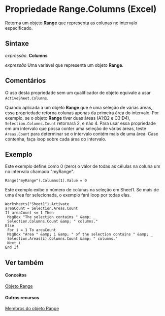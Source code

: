 
# Propriedade Range.Columns (Excel)

Retorna um objeto  **[Range](b8207778-0dcc-4570-1234-f130532cc8cd.md)** que representa as colunas no intervalo especificado.


## Sintaxe

 _expressão_. **Columns**

 _expressão_ Uma variável que representa um objeto **Range**.


## Comentários

O uso desta propriedade sem um qualificador de objeto equivale a usar  `ActiveSheet.Columns`.

Quando aplicada a um objeto  **Range** que é uma seleção de várias áreas, essa propriedade retorna colunas apenas da primeira área do intervalo. Por exemplo, se o objeto **Range** tiver duas áreas (A1:B2 e C3:D4), `Selection.Columns.Count` retornará 2, e não 4. Para usar essa propriedade em um intervalo que possa conter uma seleção de várias áreas, teste `Areas.Count` para determinar se o intervalo contém mais de uma área. Caso contenha, faça loop sobre cada área do intervalo.


## Exemplo

Este exemplo define como 0 (zero) o valor de todas as células na coluna um no intervalo chamado "myRange".


```
Range("myRange").Columns(1).Value = 0
```

Este exemplo exibe o número de colunas na seleção em Sheet1. Se mais de uma área for selecionada, o exemplo fará loop por todas elas.




```
Worksheets("Sheet1").Activate 
areaCount = Selection.Areas.Count 
If areaCount <= 1 Then 
 MsgBox "The selection contains " &amp; _ 
 Selection.Columns.Count &amp; " columns." 
Else 
 For i = 1 To areaCount 
 MsgBox "Area " &amp; i &amp; " of the selection contains " &amp; _ 
 Selection.Areas(i).Columns.Count &amp; " columns." 
 Next i 
End If
```


## Ver também


#### Conceitos


[Objeto Range](b8207778-0dcc-4570-1234-f130532cc8cd.md)
#### Outros recursos


[Membros do objeto Range](4336bf81-1e63-7e44-1792-baf366a027a7.md)